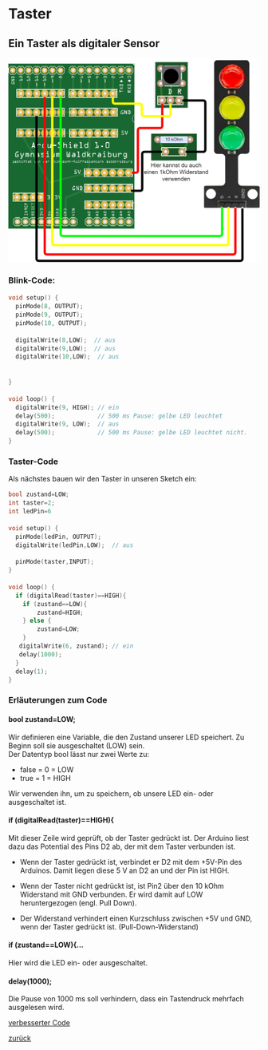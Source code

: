 <link rel="stylesheet" href="https://hi2272.github.io/StyleMD.css">

# Taster

## Ein Taster als digitaler Sensor
![alt text](2024-10-09_09-01.png)

### Blink-Code:
```C++
void setup() {
  pinMode(8, OUTPUT);
  pinMode(9, OUTPUT);
  pinMode(10, OUTPUT);
  
  digitalWrite(8,LOW);  // aus
  digitalWrite(9,LOW);  // aus
  digitalWrite(10,LOW);  // aus


}

void loop() {
  digitalWrite(9, HIGH); // ein
  delay(500);            // 500 ms Pause: gelbe LED leuchtet
  digitalWrite(9, LOW);  // aus
  delay(500);            // 500 ms Pause: gelbe LED leuchtet nicht.
}
```
### Taster-Code
Als nächstes bauen wir den Taster in unseren Sketch ein:  
```C++
bool zustand=LOW;
int taster=2;
int ledPin=6

void setup() {
  pinMode(ledPin, OUTPUT);
  digitalWrite(ledPin,LOW);  // aus
  
  pinMode(taster,INPUT);  
}

void loop() {
  if (digitalRead(taster)==HIGH){
    if (zustand==LOW){
        zustand=HIGH;
    } else {
        zustand=LOW;
    }
   digitalWrite(6, zustand); // ein
   delay(1000);
  }  
  delay(1);
}
```
### Erläuterungen zum Code
#### bool zustand=LOW;
Wir definieren eine Variable, die den Zustand unserer LED speichert. Zu Beginn soll sie ausgeschaltet (LOW) sein.  
Der Datentyp bool lässt nur zwei Werte zu:  
- false = 0 = LOW
- true = 1 = HIGH  

Wir verwenden ihn, um zu speichern, ob unsere LED ein- oder ausgeschaltet ist.
#### if (digitalRead(taster)==HIGH){
Mit dieser Zeile wird geprüft, ob der Taster gedrückt ist. Der Arduino liest dazu das Potential des Pins D2 ab, der mit dem Taster verbunden ist.
- Wenn der Taster gedrückt ist, verbindet er D2 mit dem +5V-Pin des Arduinos. Damit liegen diese 5 V an D2 an und der Pin ist HIGH.  

- Wenn der Taster nicht gedrückt ist, ist Pin2 über den 10 kOhm Widerstand mit GND verbunden. Er wird damit auf LOW heruntergezogen (engl. Pull Down). 
- Der Widerstand verhindert einen Kurzschluss zwischen +5V und GND, wenn der Taster gedrückt ist. (Pull-Down-Widerstand)
#### if (zustand==LOW){...
Hier wird die LED ein- oder ausgeschaltet. 
#### delay(1000);
Die Pause von 1000 ms soll verhindern, dass ein Tastendruck mehrfach ausgelesen wird.
    


[verbesserter Code](DigitaltasterBesser.html)
  
  
  

[zurück](../index.html)
